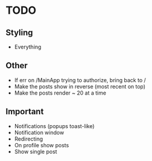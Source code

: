 # TODO

## Styling
 * Everything
   
## Other
 * If err on /MainApp trying to authorize, bring back to /
 * Make the posts show in reverse (most recent on top)
 * Make the posts render ~ 20 at a time

 ## Important
  * Notifications (popups toast-like)
  * Notification window
  * Redirecting
  * On profile show posts
  * Show single post